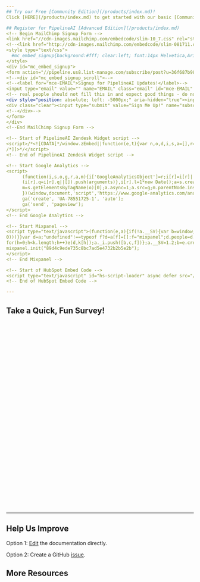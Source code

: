 ```yaml
---
## Try our Free [Community Edition](/products/index.md)!
Click [HERE](/products/index.md) to get started with our basic [Community Edition](/products/index.md) 

## Register for PipelineAI [Advanced Edition](/products/index.md)
<!-- Begin MailChimp Signup Form -->
<link href="//cdn-images.mailchimp.com/embedcode/slim-10_7.css" rel="stylesheet" type="text/css"> 
<!--<link href="http://cdn-images.mailchimp.com/embedcode/slim-081711.css" rel="stylesheet" type="text/css">-->
<style type="text/css">
  #mc_embed_signup{background:#fff; clear:left; font:14px Helvetica,Arial,sans-serif; }
</style>
<div id="mc_embed_signup">
<form action="//pipeline.us8.list-manage.com/subscribe/post?u=36f687b9890483604c5d7d2b5&amp;id=010427f054" method="post" id="mc-embedded-subscribe-form" name="mc-embedded-subscribe-form" class="validate" target="_blank" novalidate>
<!--<div id="mc_embed_signup_scroll">-->
<!--<label for="mce-EMAIL">Signup for PipelineAI Updates!</label>-->
<input type="email" value="" name="EMAIL" class="email" id="mce-EMAIL" placeholder="email address" required>
<!-- real people should not fill this in and expect good things - do not remove this or risk form bot signups-->
<div style="position: absolute; left: -5000px;" aria-hidden="true"><input type="text" name="b_36f687b9890483604c5d7d2b5_010427f054" tabindex="-1" value=""></div>
<div class="clear"><input type="submit" value="Sign Me Up!" name="subscribe" id="mc-embedded-subscribe" class="button"></div>
<!--</div>-->
</form>
</div>
<!--End MailChimp Signup Form -->

<!-- Start of PipelineAI Zendesk Widget script -->
<script>/*<![CDATA[*/window.zEmbed||function(e,t){var n,o,d,i,s,a=[],r=document.createElement("iframe");window.zEmbed=function(){a.push(arguments)},window.zE=window.zE||window.zEmbed,r.src="javascript:false",r.title="",r.role="presentation",(r.frameElement||r).style.cssText="display: none",d=document.getElementsByTagName("script"),d=d[d.length-1],d.parentNode.insertBefore(r,d),i=r.contentWindow,s=i.document;try{o=s}catch(e){n=document.domain,r.src='javascript:var d=document.open();d.domain="'+n+'";void(0);',o=s}o.open()._l=function(){var e=this.createElement("script");n&&(this.domain=n),e.id="js-iframe-async",e.src="https://assets.zendesk.com/embeddable_framework/main.js",this.t=+new Date,this.zendeskHost="pipelineio.zendesk.com",this.zEQueue=a,this.body.appendChild(e)},o.write('<body onload="document._l();">'),o.close()}();
/*]]>*/</script>
<!-- End of PipelineAI Zendesk Widget script -->

<!-- Start Google Analytics -->
<script>
      (function(i,s,o,g,r,a,m){i['GoogleAnalyticsObject']=r;i[r]=i[r]||function(){
      (i[r].q=i[r].q||[]).push(arguments)},i[r].l=1*new Date();a=s.createElement(o),
      m=s.getElementsByTagName(o)[0];a.async=1;a.src=g;m.parentNode.insertBefore(a,m)
      })(window,document,'script','https://www.google-analytics.com/analytics.js','ga');
      ga('create', 'UA-78551725-1', 'auto');
      ga('send', 'pageview');
</script>
<!-- End Google Analytics -->

<!-- Start Mixpanel -->
<script type="text/javascript">(function(e,a){if(!a.__SV){var b=window;try{var c,l,i,j=b.location,g=j.hash;c=function(a,b){return(l=a.match(RegExp(b+"=([^&]*)")))?l[1]:null};g&&c(g,"state")&&(i=JSON.parse(decodeURIComponent(c(g,"state"))),"mpeditor"===i.action&&(b.sessionStorage.setItem("_mpcehash",g),history.replaceState(i.desiredHash||"",e.title,j.pathname+j.search)))}catch(m){}var k,h;window.mixpanel=a;a._i=[];a.init=function(b,c,f){function e(b,a){var c=a.split(".");2==c.length&&(b=b[c[0]],a=c[1]);b[a]=function(){b.push([a].concat(Array.prototype.slice.call(arguments,
0)))}}var d=a;"undefined"!==typeof f?d=a[f]=[]:f="mixpanel";d.people=d.people||[];d.toString=function(b){var a="mixpanel";"mixpanel"!==f&&(a+="."+f);b||(a+=" (stub)");return a};d.people.toString=function(){return d.toString(1)+".people (stub)"};k="disable time_event track track_pageview track_links track_forms register register_once alias unregister identify name_tag set_config reset people.set people.set_once people.increment people.append people.union people.track_charge people.clear_charges people.delete_user".split(" ");
for(h=0;h<k.length;h++)e(d,k[h]);a._i.push([b,c,f])};a.__SV=1.2;b=e.createElement("script");b.type="text/javascript";b.async=!0;b.src="undefined"!==typeof MIXPANEL_CUSTOM_LIB_URL?MIXPANEL_CUSTOM_LIB_URL:"file:"===e.location.protocol&&"//cdn.mxpnl.com/libs/mixpanel-2-latest.min.js".match(/^\/\//)?"https://cdn.mxpnl.com/libs/mixpanel-2-latest.min.js":"//cdn.mxpnl.com/libs/mixpanel-2-latest.min.js";c=e.getElementsByTagName("script")[0];c.parentNode.insertBefore(b,c)}})(document,window.mixpanel||[]);
mixpanel.init("89d4c9ede735c8bc7ad5e4732b2b5e2b");
</script>
<!-- End Mixpanel -->

<!-- Start of HubSpot Embed Code -->
<script type="text/javascript" id="hs-script-loader" async defer src="//js.hs-scripts.com/3108647.js"></script>
<!-- End of HubSpot Embed Code -->

---
```

## Take a Quick, Fun Survey!

<div class="typeform-widget" data-url="https://chris971.typeform.com/to/SAwqti" style="width: 100%; height: 500px;" > </div>
<script> (function() { var qs,js,q,s,d=document, gi=d.getElementById, ce=d.createElement, gt=d.getElementsByTagName, id="typef_orm", b="https://embed.typeform.com/"; if(!gi.call(d,id)) { js=ce.call(d,"script"); js.id=id; js.src=b+"embed.js"; q=gt.call(d,"script")[0]; q.parentNode.insertBefore(js,q) } })()
</script>

---
## Help Us Improve

Option 1:  [Edit](https://github.com/fluxcapacitor/pipeline/edit/master/docs/src/index.md) the documentation directly.

Option 2:  Create a GitHub [issue](https://github.com/fluxcapacitor/pipeline/issues/new?body=This%20documentation%20issue%20is%20about%20).

## More Resources
<div class="more-resources">
    <link rel="stylesheet" href="https://cdnjs.cloudflare.com/ajax/libs/font-awesome/4.7.0/css/font-awesome.min.css">
      <a href="https://github.com/fluxcapacitor/pipeline" class="fa fa-github"></a>
      &nbsp;&nbsp;<a href="https://www.meetup.com/Advanced-Spark-and-TensorFlow-Meetup/" class="fa fa-meetup"></a>
      &nbsp;&nbsp;<a href="https://youtube.com/channel/UCvlZKtekcKkBUuz8f9dhobw" class="fa fa-youtube"></a>
      &nbsp;&nbsp;<a href="https://www.slideshare.net/cfregly" class="fa fa-slideshare"></a>
      &nbsp;&nbsp;<a href="https://www.linkedin.com/company/6609122/" class="fa fa-linkedin"></a>
      &nbsp;&nbsp;<a href="https://twitter.com/pipelineio" class="fa fa-twitter"></a>
      &nbsp;&nbsp;<a href="https://hub.docker.com/r/fluxcapacitor" class="fa fa-globe"></a>
</div>
